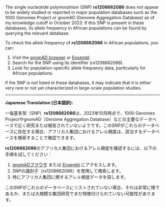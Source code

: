 The single nucleotide polymorphism (SNP) **rs1208662086** does not appear to be widely studied or reported in major population databases such as the 1000 Genomes Project or gnomAD (Genome Aggregation Database) as of my knowledge cutoff in October 2023. If this SNP is present in these databases, its allele frequency in African populations can be found by querying the relevant database.

To check the allele frequency of **rs1208662086** in African populations, you can:

1. Visit the [gnomAD browser](https://gnomad.broadinstitute.org/) or [Ensembl](https://www.ensembl.org/).
2. Search for the SNP using its identifier (rs1208662086).
3. Look for population-specific allele frequency data, particularly for African populations.

If the SNP is not listed in these databases, it may indicate that it is either very rare or not yet characterized in large-scale population studies.

---

**Japanese Translation (日本語訳):**

一塩基多型（SNP）**rs1208662086**は、2023年10月時点で、1000 Genomes ProjectやgnomAD（Genome Aggregation Database）などの主要なデータベースで広く研究または報告されていないようです。このSNPがこれらのデータベースに存在する場合、アフリカ人集団におけるアレル頻度は、該当するデータベースを検索することで確認できます。

**rs1208662086**のアフリカ人集団におけるアレル頻度を確認するには、以下の手順を試してください：

1. [gnomADブラウザ](https://gnomad.broadinstitute.org/) または [Ensembl](https://www.ensembl.org/) にアクセスします。
2. SNPの識別子（rs1208662086）を使用して検索します。
3. 特にアフリカ人集団に関するアレル頻度データを探します。

このSNPがこれらのデータベースにリストされていない場合、それは非常に稀であるか、または大規模な集団研究でまだ特徴付けられていない可能性があります。